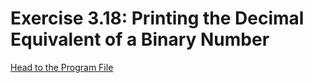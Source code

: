 # Exercise 3.18: Printing the Decimal Equivalent of a Binary Number

[Head to the Program File](p03_19.cpp)